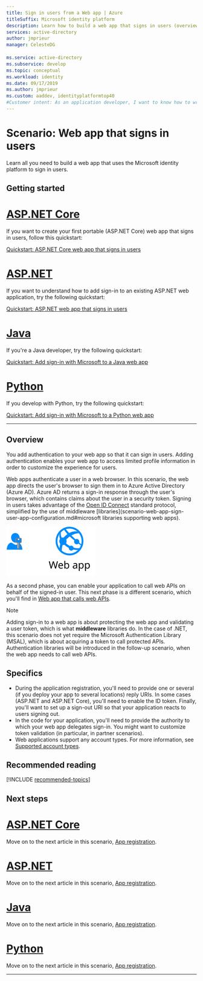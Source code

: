 ```yaml
---
title: Sign in users from a Web app | Azure
titleSuffix: Microsoft identity platform
description: Learn how to build a web app that signs in users (overview)
services: active-directory
author: jmprieur
manager: CelesteDG

ms.service: active-directory
ms.subservice: develop
ms.topic: conceptual
ms.workload: identity
ms.date: 09/17/2019
ms.author: jmprieur
ms.custom: aaddev, identityplatformtop40
#Customer intent: As an application developer, I want to know how to write a web app that signs in users by using the Microsoft identity platform.
---
```


# Scenario: Web app that signs in users

Learn all you need to build a web app that uses the Microsoft identity platform to sign in users.

## Getting started

# [ASP.NET Core](#tab/aspnetcore)

If you want to create your first portable (ASP.NET Core) web app that signs in users, follow this quickstart:

[Quickstart: ASP.NET Core web app that signs in users](quickstart-v2-aspnet-core-webapp.md)

# [ASP.NET](#tab/aspnet)

If you want to understand how to add sign-in to an existing ASP.NET web application, try the following quickstart:

[Quickstart: ASP.NET web app that signs in users](quickstart-v2-aspnet-webapp.md)

# [Java](#tab/java)

If you're a Java developer, try the following quickstart:

[Quickstart: Add sign-in with Microsoft to a Java web app](quickstart-v2-java-webapp.md)

# [Python](#tab/python)

If you develop with Python, try the following quickstart:

[Quickstart: Add sign-in with Microsoft to a Python web app](quickstart-v2-python-webapp.md)

---

## Overview

You add authentication to your web app so that it can sign in users. Adding authentication enables your web app to access limited profile information in order to customize the experience for users.

Web apps authenticate a user in a web browser. In this scenario, the web app directs the user's browser to sign them in to Azure Active Directory (Azure AD). Azure AD returns a sign-in response through the user's browser, which contains claims about the user in a security token. Signing in users takes advantage of the [Open ID Connect](./v2-protocols-oidc.md) standard protocol, simplified by the use of middleware [libraries](scenario-web-app-sign-user-app-configuration.md#microsoft libraries supporting web apps).

![Web app signs in users](./media/scenario-webapp/scenario-webapp-signs-in-users.svg)

As a second phase, you can enable your application to call web APIs on behalf of the signed-in user. This next phase is a different scenario, which you'll find in [Web app that calls web APIs](scenario-web-app-call-api-overview.md).

> [!NOTE]
> Adding sign-in to a web app is about protecting the web app and validating a user token, which is what  **middleware** libraries do. In the case of .NET, this scenario does not yet require the Microsoft Authentication Library (MSAL), which is about acquiring a token to call protected APIs. Authentication libraries will be introduced in the follow-up scenario, when the web app needs to call web APIs.

## Specifics

- During the application registration, you'll need to provide one or several (if you deploy your app to several locations) reply URIs. In some cases (ASP.NET and ASP.NET Core), you'll need to enable the ID token. Finally, you'll want to set up a sign-out URI so that your application reacts to users signing out.
- In the code for your application, you'll need to provide the authority to which your web app delegates sign-in. You might want to customize token validation (in particular, in partner scenarios).
- Web applications support any account types. For more information, see [Supported account types](v2-supported-account-types.md).

## Recommended reading

[!INCLUDE [recommended-topics](../../../includes/active-directory-develop-scenarios-prerequisites.md)]

## Next steps

# [ASP.NET Core](#tab/aspnetcore)

Move on to the next article in this scenario,
[App registration](./scenario-web-app-sign-user-app-registration.md?tabs=aspnetcore).

# [ASP.NET](#tab/aspnet)

Move on to the next article in this scenario,
[App registration](./scenario-web-app-sign-user-app-registration.md?tabs=aspnet).

# [Java](#tab/java)

Move on to the next article in this scenario,
[App registration](./scenario-web-app-sign-user-app-registration.md?tabs=java).

# [Python](#tab/python)

Move on to the next article in this scenario,
[App registration](./scenario-web-app-sign-user-app-registration.md?tabs=python).

---